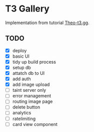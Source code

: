 # T3 Gallery 

Implementation from tutorial [Theo-t3.gg](https://www.youtube.com/watch?v=d5x0JCZbAJs).

## TODO

- [x] deploy
- [x] basic UI
- [x] tidy up build process 
- [x] setup db
- [x] attatch db to UI
- [x] add auth
- [x] add image upload
- [ ] taint server only
- [ ] error management
- [ ] routing image page
- [ ] delete button
- [ ] analytics
- [ ] ratelimiting
- [ ] card view component